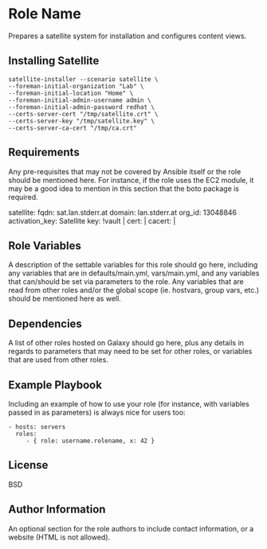 Role Name
=========

Prepares a satellite system for installation and configures content views.

Installing Satellite
---------------------

```
satellite-installer --scenario satellite \
--foreman-initial-organization "Lab" \
--foreman-initial-location "Home" \
--foreman-initial-admin-username admin \
--foreman-initial-admin-password redhat \
--certs-server-cert "/tmp/satellite.crt" \
--certs-server-key "/tmp/satellite.key" \
--certs-server-ca-cert "/tmp/ca.crt"
```

Requirements
------------

Any pre-requisites that may not be covered by Ansible itself or the role should be mentioned here. For instance, if the role uses the EC2 module, it may be a good idea to mention in this section that the boto package is required.

satellite:
  fqdn: sat.lan.stderr.at
  domain: lan.stderr.at
  org_id: 13048846
  activation_key: Satellite
  key: !vault |
	<the key>
  cert: |
	<the cert>
  cacert: |
	<the CA cert>

Role Variables
--------------

A description of the settable variables for this role should go here, including any variables that are in defaults/main.yml, vars/main.yml, and any variables that can/should be set via parameters to the role. Any variables that are read from other roles and/or the global scope (ie. hostvars, group vars, etc.) should be mentioned here as well.

Dependencies
------------

A list of other roles hosted on Galaxy should go here, plus any details in regards to parameters that may need to be set for other roles, or variables that are used from other roles.

Example Playbook
----------------

Including an example of how to use your role (for instance, with variables passed in as parameters) is always nice for users too:

    - hosts: servers
      roles:
         - { role: username.rolename, x: 42 }

License
-------

BSD

Author Information
------------------

An optional section for the role authors to include contact information, or a website (HTML is not allowed).
